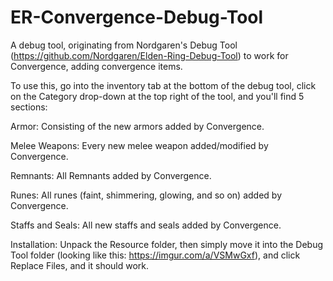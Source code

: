 # ER-Convergence-Debug-Tool
A debug tool, originating from Nordgaren's Debug Tool (https://github.com/Nordgaren/Elden-Ring-Debug-Tool) to work for Convergence, adding convergence items.


To use this, go into the inventory tab at the bottom of the debug tool, click on the Category drop-down at the top right of the tool, and you'll find 5 sections:

Armor: Consisting of the new armors added by Convergence.

Melee Weapons: Every new melee weapon added/modified by Convergence.

Remnants: All Remnants added by Convergence.

Runes: All runes (faint, shimmering, glowing, and so on) added by Convergence.

Staffs and Seals: All new staffs and seals added by Convergence.


Installation: Unpack the Resource folder, then simply move it into the Debug Tool folder (looking like this: https://imgur.com/a/VSMwGxf), and click Replace Files, and it should work.
